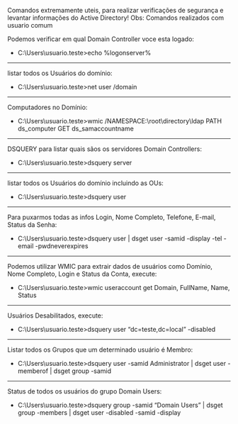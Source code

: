 Comandos extremamente uteis, para realizar verificações de segurança e levantar informações do Active Directory!
Obs: Comandos realizados com usuario comum

Podemos verificar em qual Domain Controller voce esta logado:

-  C:\Users\usuario.teste>echo %logonserver%
---------------------------------------------------------------
listar todos os Usuários do domínio:

-  C:\Users\usuario.teste>net user /domain
---------------------------------------------------------------
Computadores no Domínio:

-  C:\Users\usuario.teste>wmic /NAMESPACE:\\root\directory\ldap PATH ds_computer GET ds_samaccountname
---------------------------------------------------------------
DSQUERY para listar quais sãos os servidores Domain Controllers:

-  C:\Users\usuario.teste>dsquery server
---------------------------------------------------------------
listar todos os Usuários do domínio incluindo as OUs:

-  C:\Users\usuario.teste>dsquery user
---------------------------------------------------------------
Para puxarmos todas as infos Login, Nome Completo, Telefone, E-mail, Status da Senha:

-  C:\Users\usuario.teste>dsquery user | dsget user -samid -display -tel -email -pwdneverexpires
---------------------------------------------------------------
Podemos utilizar WMIC para extrair dados de usuários como Domínio, Nome Completo, Login e Status da Conta, execute:

-  C:\Users\usuario.teste>wmic useraccount get Domain, FullName, Name, Status
---------------------------------------------------------------
Usuários Desabilitados, execute:

-  C:\Users\usuario.teste>dsquery user “dc=teste,dc=local” -disabled
----------------------------------------------------------------
Listar todos os Grupos que um determinado usuário é Membro:

-  C:\Users\usuario.teste>dsquery user -samid Administrator | dsget user -memberof | dsget group -samid
----------------------------------------------------------------
Status de todos os usuários do grupo Domain Users:

-  C:\Users\usuario.teste>dsquery group -samid “Domain Users” | dsget group -members | dsget user -disabled -samid -display
